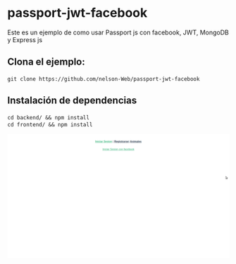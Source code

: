 # passport-jwt-facebook
Este es un ejemplo de como usar Passport js con facebook, JWT, MongoDB y Express js 

## Clona el ejemplo:

```
git clone https://github.com/nelson-Web/passport-jwt-facebook
```

## Instalación de dependencias

```
cd backend/ && npm install
cd frontend/ && npm install
```
![captura](Captura.png)
